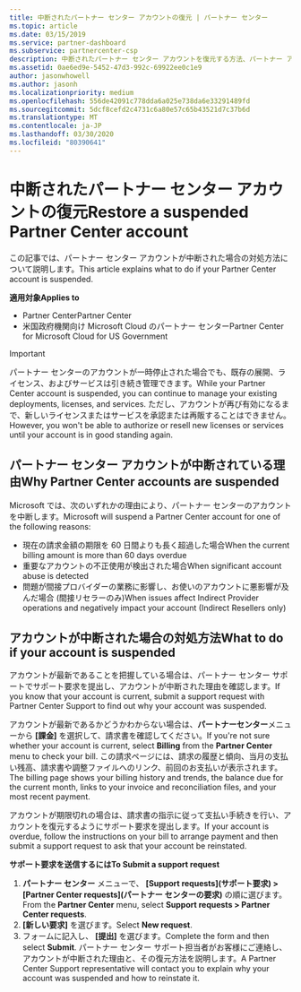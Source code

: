 ```yaml
---
title: 中断されたパートナー センター アカウントの復元 | パートナー センター
ms.topic: article
ms.date: 03/15/2019
ms.service: partner-dashboard
ms.subservice: partnercenter-csp
description: 中断されたパートナー センター アカウントを復元する方法、パートナー アカウントが中断される理由、および中断されたアカウントを使用する方法について説明します。
ms.assetid: 0ae6ed9e-5452-47d3-992c-69922ee0c1e9
author: jasonwhowell
ms.author: jasonh
ms.localizationpriority: medium
ms.openlocfilehash: 556de42091c778dda6a025e738da6e33291489fd
ms.sourcegitcommit: 5dcf8cefd2c4731c6a80e57c65b43521d7c37b6d
ms.translationtype: MT
ms.contentlocale: ja-JP
ms.lasthandoff: 03/30/2020
ms.locfileid: "80390641"
---
```

# <a name="restore-a-suspended-partner-center-account"></a><span data-ttu-id="91b77-103">中断されたパートナー センター アカウントの復元</span><span class="sxs-lookup"><span data-stu-id="91b77-103">Restore a suspended Partner Center account</span></span>

<span data-ttu-id="91b77-104">この記事では、パートナー センター アカウントが中断された場合の対処方法について説明します。</span><span class="sxs-lookup"><span data-stu-id="91b77-104">This article explains what to do if your Partner Center account is suspended.</span></span>

<span data-ttu-id="91b77-105">**適用対象**</span><span class="sxs-lookup"><span data-stu-id="91b77-105">**Applies to**</span></span>

-  <span data-ttu-id="91b77-106">Partner Center</span><span class="sxs-lookup"><span data-stu-id="91b77-106">Partner Center</span></span>
-  <span data-ttu-id="91b77-107">米国政府機関向け Microsoft Cloud のパートナー センター</span><span class="sxs-lookup"><span data-stu-id="91b77-107">Partner Center for Microsoft Cloud for US Government</span></span>


> [!IMPORTANT]  
> <span data-ttu-id="91b77-108">パートナー センターのアカウントが一時停止された場合でも、既存の展開、ライセンス、およびサービスは引き続き管理できます。</span><span class="sxs-lookup"><span data-stu-id="91b77-108">While your Partner Center account is suspended, you can continue to manage your existing deployments, licenses, and services.</span></span> <span data-ttu-id="91b77-109">ただし、アカウントが再び有効になるまで、新しいライセンスまたはサービスを承認または再販することはできません。</span><span class="sxs-lookup"><span data-stu-id="91b77-109">However, you won't be able to authorize or resell new licenses or services until your account is in good standing again.</span></span>

## <a name="why-partner-center-accounts-are-suspended"></a><span data-ttu-id="91b77-110">パートナー センター アカウントが中断されている理由</span><span class="sxs-lookup"><span data-stu-id="91b77-110">Why Partner Center accounts are suspended</span></span>

<span data-ttu-id="91b77-111">Microsoft では、次のいずれかの理由により、パートナー センターのアカウントを中断します。</span><span class="sxs-lookup"><span data-stu-id="91b77-111">Microsoft will suspend a Partner Center account for one of the following reasons:</span></span>

- <span data-ttu-id="91b77-112">現在の請求金額の期限を 60 日間よりも長く超過した場合</span><span class="sxs-lookup"><span data-stu-id="91b77-112">When the current billing amount is more than 60 days overdue</span></span> 
- <span data-ttu-id="91b77-113">重要なアカウントの不正使用が検出された場合</span><span class="sxs-lookup"><span data-stu-id="91b77-113">When significant account abuse is detected</span></span>
- <span data-ttu-id="91b77-114">問題が間接プロバイダーの業務に影響し、お使いのアカウントに悪影響が及んだ場合 (間接リセラーのみ)</span><span class="sxs-lookup"><span data-stu-id="91b77-114">When issues affect Indirect Provider operations and negatively impact your account (Indirect Resellers only)</span></span>

## <a name="what-to-do-if-your-account-is-suspended"></a><span data-ttu-id="91b77-115">アカウントが中断された場合の対処方法</span><span class="sxs-lookup"><span data-stu-id="91b77-115">What to do if your account is suspended</span></span>

<span data-ttu-id="91b77-116">アカウントが最新であることを把握している場合は、パートナー センター サポートでサポート要求を提出し、アカウントが中断された理由を確認します。</span><span class="sxs-lookup"><span data-stu-id="91b77-116">If you know that your account is current, submit a support request with Partner Center Support to find out why your account was suspended.</span></span> 

<span data-ttu-id="91b77-117">アカウントが最新であるかどうかわからない場合は、**パートナーセンター**メニューから **[課金]** を選択して、請求書を確認してください。</span><span class="sxs-lookup"><span data-stu-id="91b77-117">If you're not sure whether your account is current, select **Billing** from the **Partner Center** menu to check your bill.</span></span> <span data-ttu-id="91b77-118">この請求ページには、請求の履歴と傾向、当月の支払い残高、請求書や調整ファイルへのリンク、前回のお支払いが表示されます。</span><span class="sxs-lookup"><span data-stu-id="91b77-118">The billing page shows your billing history and trends, the balance due for the current month, links to your invoice and reconciliation files, and your most recent payment.</span></span>

<span data-ttu-id="91b77-119">アカウントが期限切れの場合は、請求書の指示に従って支払い手続きを行い、アカウントを復元するようにサポート要求を提出します。</span><span class="sxs-lookup"><span data-stu-id="91b77-119">If your account is overdue, follow the instructions on your bill to arrange payment and then submit a support request to ask that your account be reinstated.</span></span> 

<span data-ttu-id="91b77-120">**サポート要求を送信するには**</span><span class="sxs-lookup"><span data-stu-id="91b77-120">**To Submit a support request**</span></span>

1.  <span data-ttu-id="91b77-121">**パートナー センター** メニューで、 **[Support requests]\(サポート要求\) > [Partner Center requests]\(パートナー センターの要求\)** の順に選びます。</span><span class="sxs-lookup"><span data-stu-id="91b77-121">From the **Partner Center** menu, select **Support requests > Partner Center requests**.</span></span>
2.  <span data-ttu-id="91b77-122">**[新しい要求]** を選びます。</span><span class="sxs-lookup"><span data-stu-id="91b77-122">Select **New request**.</span></span> 
3.  <span data-ttu-id="91b77-123">フォームに記入し、 **[提出]** を選びます。</span><span class="sxs-lookup"><span data-stu-id="91b77-123">Complete the form and then select **Submit**.</span></span> <span data-ttu-id="91b77-124">パートナー センター サポート担当者がお客様にご連絡し、アカウントが中断された理由と、その復元方法を説明します。</span><span class="sxs-lookup"><span data-stu-id="91b77-124">A Partner Center Support representative will contact you to explain why your account was suspended and how to reinstate it.</span></span>



